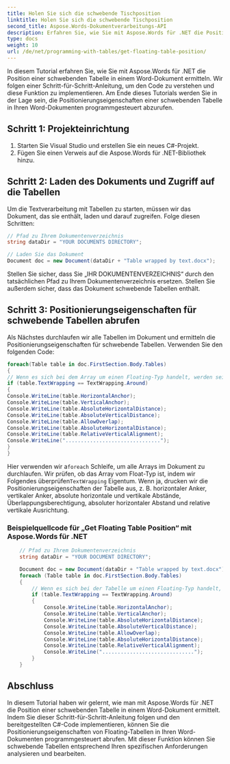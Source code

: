 ```yaml
---
title: Holen Sie sich die schwebende Tischposition
linktitle: Holen Sie sich die schwebende Tischposition
second_title: Aspose.Words-Dokumentverarbeitungs-API
description: Erfahren Sie, wie Sie mit Aspose.Words für .NET die Position schwebender Tabellen in einem Word-Dokument ermitteln.
type: docs
weight: 10
url: /de/net/programming-with-tables/get-floating-table-position/
---
```


In diesem Tutorial erfahren Sie, wie Sie mit Aspose.Words für .NET die Position einer schwebenden Tabelle in einem Word-Dokument ermitteln. Wir folgen einer Schritt-für-Schritt-Anleitung, um den Code zu verstehen und diese Funktion zu implementieren. Am Ende dieses Tutorials werden Sie in der Lage sein, die Positionierungseigenschaften einer schwebenden Tabelle in Ihren Word-Dokumenten programmgesteuert abzurufen.

## Schritt 1: Projekteinrichtung
1. Starten Sie Visual Studio und erstellen Sie ein neues C#-Projekt.
2. Fügen Sie einen Verweis auf die Aspose.Words für .NET-Bibliothek hinzu.

## Schritt 2: Laden des Dokuments und Zugriff auf die Tabellen
Um die Textverarbeitung mit Tabellen zu starten, müssen wir das Dokument, das sie enthält, laden und darauf zugreifen. Folge diesen Schritten:

```csharp
// Pfad zu Ihrem Dokumentenverzeichnis
string dataDir = "YOUR DOCUMENTS DIRECTORY";

// Laden Sie das Dokument
Document doc = new Document(dataDir + "Table wrapped by text.docx");
```

Stellen Sie sicher, dass Sie „IHR DOKUMENTENVERZEICHNIS“ durch den tatsächlichen Pfad zu Ihrem Dokumentenverzeichnis ersetzen. Stellen Sie außerdem sicher, dass das Dokument schwebende Tabellen enthält.

## Schritt 3: Positionierungseigenschaften für schwebende Tabellen abrufen
Als Nächstes durchlaufen wir alle Tabellen im Dokument und ermitteln die Positionierungseigenschaften für schwebende Tabellen. Verwenden Sie den folgenden Code:

```csharp
foreach(Table table in doc.FirstSection.Body.Tables)
{
// Wenn es sich bei dem Array um einen Floating-Typ handelt, werden seine Positionierungseigenschaften ausgegeben.
if (table.TextWrapping == TextWrapping.Around)
{
Console.WriteLine(table.HorizontalAnchor);
Console.WriteLine(table.VerticalAnchor);
Console.WriteLine(table.AbsoluteHorizontalDistance);
Console.WriteLine(table.AbsoluteVerticalDistance);
Console.WriteLine(table.AllowOverlap);
Console.WriteLine(table.AbsoluteHorizontalDistance);
Console.WriteLine(table.RelativeVerticalAlignment);
Console.WriteLine("...............................");
}
}
```

 Hier verwenden wir a`foreach` Schleife, um alle Arrays im Dokument zu durchlaufen. Wir prüfen, ob das Array vom Float-Typ ist, indem wir Folgendes überprüfen`TextWrapping` Eigentum. Wenn ja, drucken wir die Positionierungseigenschaften der Tabelle aus, z. B. horizontaler Anker, vertikaler Anker, absolute horizontale und vertikale Abstände, Überlappungsberechtigung, absoluter horizontaler Abstand und relative vertikale Ausrichtung.
 
### Beispielquellcode für „Get Floating Table Position“ mit Aspose.Words für .NET 

```csharp
	// Pfad zu Ihrem Dokumentenverzeichnis
	string dataDir = "YOUR DOCUMENT DIRECTORY";

	Document doc = new Document(dataDir + "Table wrapped by text.docx");
	foreach (Table table in doc.FirstSection.Body.Tables)
	{
		// Wenn es sich bei der Tabelle um einen Floating-Typ handelt, drucken Sie ihre Positionierungseigenschaften aus.
		if (table.TextWrapping == TextWrapping.Around)
		{
			Console.WriteLine(table.HorizontalAnchor);
			Console.WriteLine(table.VerticalAnchor);
			Console.WriteLine(table.AbsoluteHorizontalDistance);
			Console.WriteLine(table.AbsoluteVerticalDistance);
			Console.WriteLine(table.AllowOverlap);
			Console.WriteLine(table.AbsoluteHorizontalDistance);
			Console.WriteLine(table.RelativeVerticalAlignment);
			Console.WriteLine("..............................");
		}
	}
```

## Abschluss
In diesem Tutorial haben wir gelernt, wie man mit Aspose.Words für .NET die Position einer schwebenden Tabelle in einem Word-Dokument ermittelt. Indem Sie dieser Schritt-für-Schritt-Anleitung folgen und den bereitgestellten C#-Code implementieren, können Sie die Positionierungseigenschaften von Floating-Tabellen in Ihren Word-Dokumenten programmgesteuert abrufen. Mit dieser Funktion können Sie schwebende Tabellen entsprechend Ihren spezifischen Anforderungen analysieren und bearbeiten.
